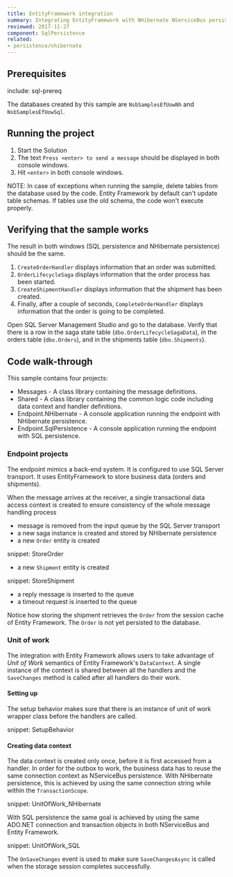 ```yaml
---
title: EntityFramework integration
summary: Integrating EntityFramework with NHibernate NServiceBus persistence.
reviewed: 2017-11-27
component: SqlPersistence
related:
- persistence/nhibernate
---
```



## Prerequisites

include: sql-prereq

The databases created by this sample are `NsbSamplesEfUowNh` and `NsbSamplesEfUowSql`.


## Running the project

 1. Start the Solution
 1. The text `Press <enter> to send a message` should be displayed in both console windows.
 1. Hit `<enter>` in both console windows.

NOTE: In case of exceptions when running the sample, delete tables from the database used by the code. Entity Framework by default can't update table schemas. If tables use the old schema, the code won't execute properly.


## Verifying that the sample works

The result in both windows (SQL persistence and NHibernate persistence) should be the same.

 1. `CreateOrderHandler` displays information that an order was submitted.
 1. `OrderLifecycleSaga` displays information that the order process has been started.
 1. `CreateShipmentHandler` displays information that the shipment has been created.
 1. Finally, after a couple of seconds, `CompleteOrderHandler` displays information that the order is going to be completed.

Open SQL Server Management Studio and go to the database. Verify that there is a row in the saga state table (`dbo.OrderLifecycleSagaData`), in the orders table (`dbo.Orders`), and in the shipments table (`dbo.Shipments`).


## Code walk-through

This sample contains four projects:

 * Messages - A class library containing the message definitions.
 * Shared - A class library containing the common logic code including data context and handler definitions.
 * Endpoint.NHibernate - A console application running the endpoint with NHibernate persistence.
 * Endpoint.SqlPersistence - A console application running the endpoint with SQL persistence.


### Endpoint projects

The endpoint mimics a back-end system. It is configured to use SQL Server transport. It uses EntityFramework to store business data (orders and shipments).

When the message arrives at the receiver, a single transactional data access context is created to ensure consistency of the whole message handling process

 * message is removed from the input queue by the SQL Server transport
 * a new saga instance is created and stored by NHibernate persistence
 * a new `Order` entity is created

snippet: StoreOrder

 * a new `Shipment` entity is created

snippet: StoreShipment

 * a reply message is inserted to the queue
 * a timeout request is inserted to the queue

Notice how storing the shipment retrieves the `Order` from the session cache of Entity Framework. The `Order` is not yet persisted to the database.

### Unit of work

The integration with Entity Framework allows users to take advantage of *Unit of Work* semantics of Entity Framework's `DataContext`. A single instance of the context is shared between all the handlers and the `SaveChanges` method is called after all handlers do their work.

#### Setting up

The setup behavior makes sure that there is an instance of unit of work wrapper class before the handlers are called.

snippet: SetupBehavior

#### Creating data context

The data context is created only once, before it is first accessed from a handler. In order for the outbox to work, the business data has to reuse the same connection context as NServiceBus persistence. With NHibernate persistence, this is achieved by using the same connection string while within the `TransactionScope`.

snippet: UnitOfWork_NHibernate

With SQL persistence the same goal is achieved by using the same ADO.NET connection and transaction objects in both NServiceBus and Entity Framework.

snippet: UnitOfWork_SQL

The `OnSaveChanges` event is used to make sure `SaveChangesAsync` is called when the storage session completes successfully.

